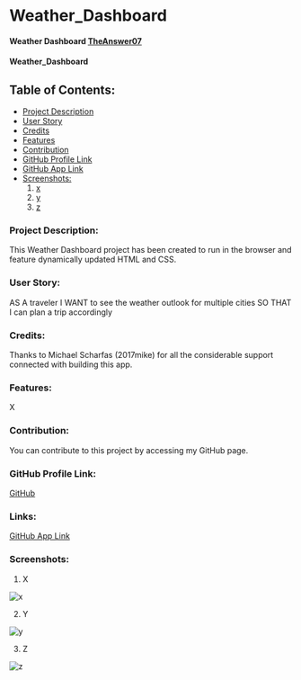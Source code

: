 # Weather_Dashboard

#### Weather Dashboard  [TheAnswer07](https://github.com/TheAnswer07)

#### Weather_Dashboard

## Table of Contents:
* [Project Description](#project-description)
* [User Story](#username)
* [Credits](#credits)
* [Features](#features)
* [Contribution](#contribution)
* [GitHub Profile Link](#github-profile)
* [GitHub App Link](#links)
* [Screenshots:](#screenshots)
    1. [x](#x)
    2. [y](#y)
    3. [z](#z)



### Project Description:
This Weather Dashboard project has been created to run in the browser and feature dynamically updated HTML and CSS. 

### User Story:

AS A traveler
I WANT to see the weather outlook for multiple cities
SO THAT I can plan a trip accordingly

### Credits:
Thanks to Michael Scharfas (2017mike) for all the considerable support connected with building this app.

### Features:

X

### Contribution:
You can contribute to this project by accessing my GitHub page.

### GitHub Profile Link:
[GitHub](https://github.com/TheAnswer07)

### Links:
[GitHub App Link](https://)

### Screenshots:

1. X

![x](screenshots/Empty%20app%20visual.png "x")

2. Y

![y](screenshots/App%20with%20data.png "y")

3. Z

![z](screenshots/App%20with%20data%20locally%20stored.png "z")